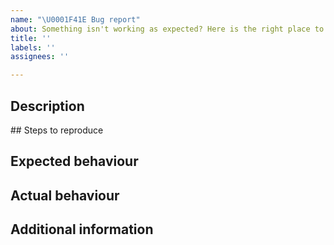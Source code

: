 ```yaml
---
name: "\U0001F41E Bug report"
about: Something isn't working as expected? Here is the right place to report.
title: ''
labels: ''
assignees: ''

---
```


<!--
Please fill out each section below, otherwise, your issue will be closed. This info allows django CMS maintainers to diagnose (and fix!) your issue as quickly as possible.
-->

## Description

<!--
If this is a security issue stop right here and follow our documentation:
http://docs.django-cms.org/en/latest/contributing/development-policies.html#reporting-security-issues
-->

## Steps to reproduce

<!--
Clear steps describing how to reproduce the issue.
-->

## Expected behaviour

<!--
A clear and concise description of what you expected to happen.
-->

## Actual behaviour

<!--
A clear and concise description of what is actually happening.
-->

## Additional information

<!--
Add any other context about the problem such as environment, CMS/Python/Django versions, logs etc. here.
-->
